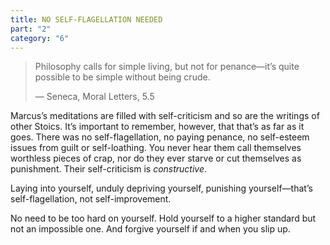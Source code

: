 ```yaml
---
title: NO SELF-FLAGELLATION NEEDED
part: "2"
category: "6"
---
```


> Philosophy calls for simple living, but not for penance—it’s quite possible to be simple without being crude.
>
> — Seneca, Moral Letters, 5.5

Marcus’s meditations are filled with self-criticism and so are the writings of other Stoics. It’s important to remember, however, that that’s as far as it goes. There was no self-flagellation, no paying penance, no self-esteem issues from guilt or self-loathing. You never hear them call themselves worthless pieces of crap, nor do they ever starve or cut themselves as punishment. Their self-criticism is _constructive_.

Laying into yourself, unduly depriving yourself, punishing yourself—that’s self-flagellation, not self-improvement.

No need to be too hard on yourself. Hold yourself to a higher standard but not an impossible one. And forgive yourself if and when you slip up.
